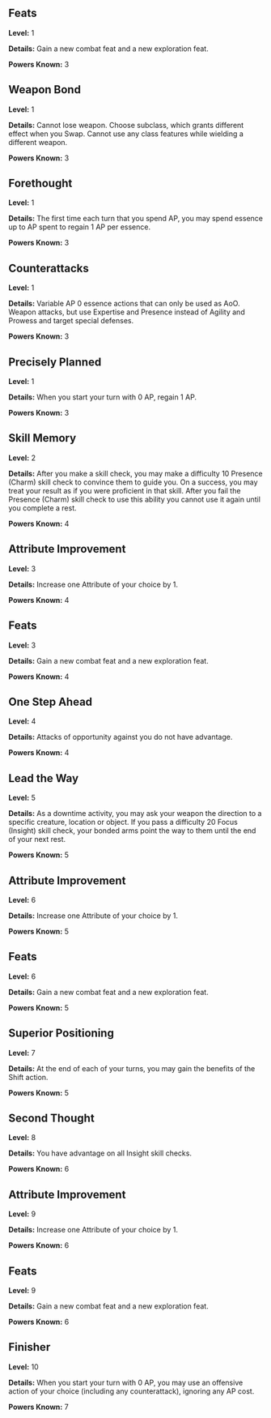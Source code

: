 ## Feats
**Level:** 1

**Details:** Gain a new combat feat and a new exploration feat.

**Powers Known:** 3

## Weapon Bond
**Level:** 1

**Details:** Cannot lose weapon. Choose subclass, which grants different effect when you Swap. Cannot use any class features while wielding a different weapon.

**Powers Known:** 3

## Forethought
**Level:** 1

**Details:** The first time each turn that you spend AP, you may spend essence up to AP spent to regain 1 AP per essence.

**Powers Known:** 3

## Counterattacks
**Level:** 1

**Details:** Variable AP 0 essence actions that can only be used as AoO. Weapon attacks, but use Expertise and Presence instead of Agility and Prowess and target special defenses.

**Powers Known:** 3

## Precisely Planned
**Level:** 1

**Details:** When you start your turn with 0 AP, regain 1 AP.

**Powers Known:** 3

## Skill Memory
**Level:** 2

**Details:** After you make a skill check, you may make a difficulty 10 Presence (Charm) skill check to convince them to guide you. On a success, you may treat your result as if you were proficient in that skill. After you fail the Presence (Charm) skill check to use this ability you cannot use it again until you complete a rest.

**Powers Known:** 4

## Attribute Improvement
**Level:** 3

**Details:** Increase one Attribute of your choice by 1.

**Powers Known:** 4

## Feats
**Level:** 3

**Details:** Gain a new combat feat and a new exploration feat.

**Powers Known:** 4

## One Step Ahead
**Level:** 4

**Details:** Attacks of opportunity against you do not have advantage.

**Powers Known:** 4

## Lead the Way
**Level:** 5

**Details:** As a downtime activity, you may ask your weapon the direction to a specific creature, location or object. If you pass a difficulty 20 Focus (Insight) skill check, your bonded arms point the way to them until the end of your next rest.

**Powers Known:** 5

## Attribute Improvement
**Level:** 6

**Details:** Increase one Attribute of your choice by 1.

**Powers Known:** 5

## Feats
**Level:** 6

**Details:** Gain a new combat feat and a new exploration feat.

**Powers Known:** 5

## Superior Positioning
**Level:** 7

**Details:** At the end of each of your turns, you may gain the benefits of the Shift action.

**Powers Known:** 5

## Second Thought
**Level:** 8

**Details:** You have advantage on all Insight skill checks.

**Powers Known:** 6

## Attribute Improvement
**Level:** 9

**Details:** Increase one Attribute of your choice by 1.

**Powers Known:** 6

## Feats
**Level:** 9

**Details:** Gain a new combat feat and a new exploration feat.

**Powers Known:** 6

## Finisher
**Level:** 10

**Details:** When you start your turn with 0 AP, you may use an offensive action of your choice (including any counterattack), ignoring any AP cost.

**Powers Known:** 7

